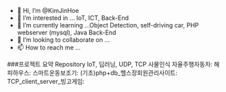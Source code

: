 - 👋 Hi, I’m @KimJinHoe
- 👀 I’m interested in ... IoT, ICT, Back-End
- 🌱 I’m currently learning ...Object Detection, self-driving car, PHP webserver (mysql), Java Back-End
- 💞️ I’m looking to collaborate on ...
- 📫 How to reach me ...

###프로젝트 요약 Repository
IoT, 딥러닝, UDP, TCP
사물인식 자율주행자동차:
해피하우스:
스마트운동보조기:
(기초)php+db_헬스장회원관리사이트: 
TCP_client_server_빙고게임:
